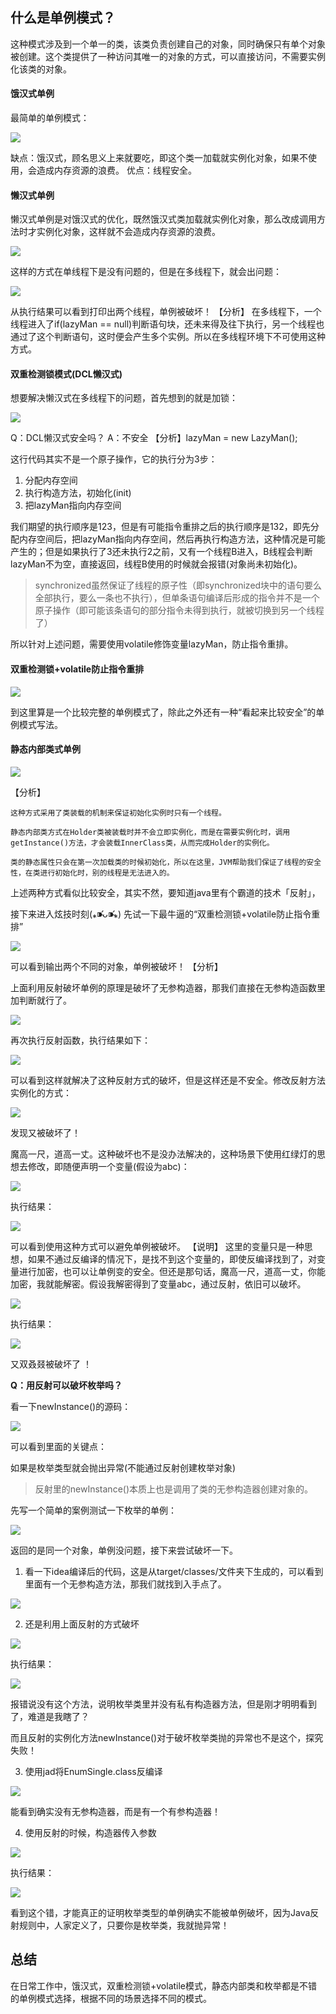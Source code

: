 ## 什么是单例模式？

这种模式涉及到一个单一的类，该类负责创建自己的对象，同时确保只有单个对象被创建。这个类提供了一种访问其唯一的对象的方式，可以直接访问，不需要实例化该类的对象。

#### 饿汉式单例
最简单的单例模式：

![](单例模式.assets/640.jpg)

缺点：饿汉式，顾名思义上来就要吃，即这个类一加载就实例化对象，如果不使用，会造成内存资源的浪费。
优点：线程安全。


#### 懒汉式单例
懒汉式单例是对饿汉式的优化，既然饿汉式类加载就实例化对象，那么改成调用方法时才实例化对象，这样就不会造成内存资源的浪费。

![](单例模式.assets/641.jpg)

这样的方式在单线程下是没有问题的，但是在多线程下，就会出问题：

![](单例模式.assets/642.jpg)

从执行结果可以看到打印出两个线程，单例被破坏！
【分析】
    在多线程下，一个线程进入了if(lazyMan == null)判断语句块，还未来得及往下执行，另一个线程也通过了这个判断语句，这时便会产生多个实例。所以在多线程环境下不可使用这种方式。


#### 双重检测锁模式(DCL懒汉式)

想要解决懒汉式在多线程下的问题，首先想到的就是加锁：

![](单例模式.assets/643.webp)


Q：DCL懒汉式安全吗？
A：不安全
【分析】lazyMan = new LazyMan();

这行代码其实不是一个原子操作，它的执行分为3步：

1. 分配内存空间
2. 执行构造方法，初始化(init)
3. 把lazyMan指向内存空间

​	我们期望的执行顺序是123，但是有可能指令重排之后的执行顺序是132，即先分配内存空间后，把lazyMan指向内存空间，然后再执行构造方法，这种情况是可能产生的；但是如果执行了3还未执行2之前，又有一个线程B进入，B线程会判断lazyMan不为空，直接返回，线程B使用的时候就会报错(对象尚未初始化)。

> synchronized虽然保证了线程的原子性（即synchronized块中的语句要么全部执行，要么一条也不执行），但单条语句编译后形成的指令并不是一个原子操作（即可能该条语句的部分指令未得到执行，就被切换到另一个线程了）

所以针对上述问题，需要使用volatile修饰变量lazyMan，防止指令重排。

#### 双重检测锁+volatile防止指令重排

![](单例模式.assets/644.webp)

到这里算是一个比较完整的单例模式了，除此之外还有一种“看起来比较安全”的单例模式写法。

#### 静态内部类式单例

![](单例模式.assets/645.webp)

【分析】

    这种方式采用了类装载的机制来保证初始化实例时只有一个线程。
    
    静态内部类方式在Holder类被装载时并不会立即实例化，而是在需要实例化时，调用getInstance()方法，才会装载InnerClass类，从而完成Holder的实例化。
    
    类的静态属性只会在第一次加载类的时候初始化，所以在这里，JVM帮助我们保证了线程的安全性，在类进行初始化时，别的线程是无法进入的。

上述两种方式看似比较安全，其实不然，要知道java里有个霸道的技术「反射」，

接下来进入炫技时刻(⁎⁍̴̛ᴗ⁍̴̛⁎)
先试一下最牛逼的“双重检测锁+volatile防止指令重排”

![](单例模式.assets/646.webp)


可以看到输出两个不同的对象，单例被破坏！
【分析】

上面利用反射破坏单例的原理是破坏了无参构造器，那我们直接在无参构造函数里加判断就行了。

![](单例模式.assets/647.webp)

再次执行反射函数，执行结果如下：

![](单例模式.assets/648.webp)

可以看到这样就解决了这种反射方式的破坏，但是这样还是不安全。修改反射方法实例化的方式：

![](单例模式.assets/649.webp)


发现又被破坏了！

魔高一尺，道高一丈。这种破坏也不是没办法解决的，这种场景下使用红绿灯的思想去修改，即随便声明一个变量(假设为abc)：

![](单例模式.assets/650.webp)

执行结果：

![](单例模式.assets/651.png)

可以看到使用这种方式可以避免单例被破坏。
【说明】
    这里的变量只是一种思想，如果不通过反编译的情况下，是找不到这个变量的，即使反编译找到了，对变量进行加密，也可以让单例变的安全。但还是那句话，魔高一尺，道高一丈，你能加密，我就能解密。假设我解密得到了变量abc，通过反射，依旧可以破坏。

![](单例模式.assets/652.webp)

执行结果：

![](单例模式.assets/653.webp)


又双叒叕被破坏了 ！

**Q：用反射可以破坏枚举吗？**

看一下newInstance()的源码：

![](单例模式.assets/654.webp)


可以看到里面的关键点：

如果是枚举类型就会抛出异常(不能通过反射创建枚举对象)
> 反射里的newInstance()本质上也是调用了类的无参构造器创建对象的。

先写一个简单的案例测试一下枚举的单例：

![](单例模式.assets/655.webp)

返回的是同一个对象，单例没问题，接下来尝试破坏一下。

1. 看一下idea编译后的代码，这是从target/classes/文件夹下生成的，可以看到里面有一个无参构造方法，那我们就找到入手点了。

![](单例模式.assets/656.webp)

2. 还是利用上面反射的方式破坏

![](单例模式.assets/657.webp)

执行结果：

![](单例模式.assets/658.webp)

报错说没有这个方法，说明枚举类里并没有私有构造器方法，但是刚才明明看到了，难道是我瞎了？

而且反射的实例化方法newInstance()对于破坏枚举类抛的异常也不是这个，探究失败！

3. 使用jad将EnumSingle.class反编译

![](单例模式.assets/659.webp)

能看到确实没有无参构造器，而是有一个有参构造器！

4. 使用反射的时候，构造器传入参数

![](单例模式.assets/660.webp)

执行结果：

![](单例模式.assets/661.webp)

看到这个错，才能真正的证明枚举类型的单例确实不能被单例破坏，因为Java反射规则中，人家定义了，只要你是枚举类，我就抛异常！

## 总结

在日常工作中，饿汉式，双重检测锁+volatile模式，静态内部类和枚举都是不错的单例模式选择，根据不同的场景选择不同的模式。